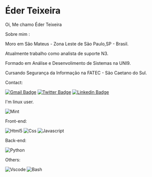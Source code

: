# Éder Teixeira

Oi, Me chamo Éder Teixeira

Sobre mim :

Moro em São Mateus - Zona Leste de São Paulo,SP - Brasil.

Atualmente trabalho como analista de suporte N3.

Formado em Análise e Desenvolimento de Sistemas na UNI9.

Cursando Segurança da Informação na FATEC - São Caetano do Sul.

Contact:

[![Gmail Badge](https://user-images.githubusercontent.com/48259330/103498308-0f277c80-4e23-11eb-93c0-5fdd394fc759.png)](mailto:ccbeder@gmail.com)
[![Twitter Badge](https://user-images.githubusercontent.com/48259330/103498322-1b133e80-4e23-11eb-93e3-ce84ed6aa035.png)](https://twitter.com/heavyeder)
[![Linkedin Badge](https://user-images.githubusercontent.com/48259330/103498314-15b5f400-4e23-11eb-8778-7980d3db2a86.png)](https://www.linkedin.com/in/teixeiraeder/) 

I'm linux user.

![Mint](https://user-images.githubusercontent.com/48259330/103496652-cf11cb00-4e1d-11eb-863e-eb95fb261e6f.png) 

Front-end:

![Html5](https://user-images.githubusercontent.com/48259330/103495559-ff576a80-4e19-11eb-9b06-0d2889460671.png)
![Css](https://user-images.githubusercontent.com/48259330/103495570-04b4b500-4e1a-11eb-9919-ab36e3eca638.png)
![Javascript](https://user-images.githubusercontent.com/48259330/103495577-08e0d280-4e1a-11eb-8077-1f13eb032758.png)

Back-end:

![Python](https://user-images.githubusercontent.com/48259330/103496419-ed2afb80-4e1c-11eb-8187-3c930c29ad96.png)

Others:

![Vscode](https://user-images.githubusercontent.com/48259330/103496438-003dcb80-4e1d-11eb-8caf-061eb5fa073e.png)
![Bash](https://user-images.githubusercontent.com/48259330/103496431-f74cfa00-4e1c-11eb-9d01-9f3ea02bd2f7.png)

